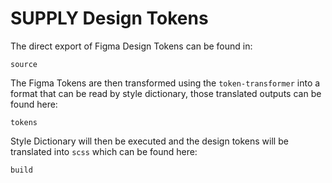 # SUPPLY Design Tokens

The direct export of Figma Design Tokens can be found in:
```
source
```

The Figma Tokens are then transformed using the ```token-transformer``` into a format that can be read by style dictionary, those translated outputs can be found here:
```
tokens
```

Style Dictionary will then be executed and the design tokens will be translated into ```scss``` which can be found here:
```
build
```
